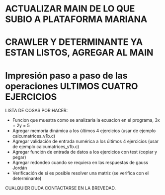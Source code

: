 # ACTUALIZAR MAIN DE LO QUE SUBIO A PLATAFORMA MARIANA
# CRAWLER Y DETERMINANTE YA ESTAN LISTOS, AGREGAR AL MAIN
# Impresión paso a paso de las operaciones ULTIMOS CUATRO EJERCICIOS


LISTA DE COSAS POR HACER:

* Funcion que muestra como se analizaria la ecuacion en el programa, 3x + 2y = 5
* Agregar memoria dinámica a los últimos 4 ejercicios (usar de ejemplo calcumatrices_v1b.c)
* Agregar validación de entrada numérica a los últimos 4 ejercicios (usar de ejemplo calcumatrices_v1b.c)
* Agregar función de entrada de datos a los ejercicios con test (copiar y pegar)
* Agregar redondeo cuando se requiera en las respuestas de gauss Jordán
* Verificación de si es posible resolver una matriz (se verifica con el determinante)



CUALQUIER DUDA CONTACTARSE EN LA BREVEDAD.




